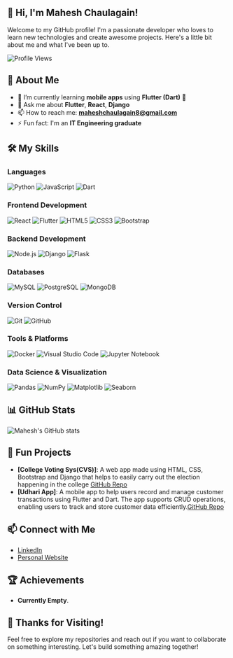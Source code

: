 ## 👋 Hi, I'm Mahesh Chaulagain!

Welcome to my GitHub profile! I'm a passionate developer who loves to learn new technologies and create awesome projects. Here's a little bit about me and what I've been up to.

![Profile Views](https://komarev.com/ghpvc/?username=Mahesh-Chaulagain&style=flat-square&color=blue)

## 🚀 About Me

- 🌱 I’m currently learning **mobile apps** using **Flutter (Dart)** 📱
- 💬 Ask me about **Flutter**, **React**, **Django**
- 📫 How to reach me: **maheshchaulagain8@gmail.com**
- ⚡ Fun fact: I'm an **IT Engineering graduate**

## 🛠️ My Skills

### Languages
![Python](https://img.shields.io/badge/-Python-3776AB?style=flat&logo=python&logoColor=white)
![JavaScript](https://img.shields.io/badge/-JavaScript-F7DF1E?style=flat&logo=javascript&logoColor=black)
![Dart](https://img.shields.io/badge/-Dart-00B8D9?style=flat&logo=dart&logoColor=white)

### Frontend Development
![React](https://img.shields.io/badge/-React-61DAFB?style=flat&logo=react&logoColor=black)
![Flutter](https://img.shields.io/badge/-Flutter-02569B?style=flat&logo=flutter&logoColor=white)
![HTML5](https://img.shields.io/badge/-HTML5-E34F26?style=flat&logo=html5&logoColor=white)
![CSS3](https://img.shields.io/badge/-CSS3-1572B6?style=flat&logo=css3&logoColor=white)
![Bootstrap](https://img.shields.io/badge/-Bootstrap-563D7C?style=flat&logo=bootstrap&logoColor=white)

### Backend Development
![Node.js](https://img.shields.io/badge/-Node.js-339933?style=flat&logo=node.js&logoColor=white)
![Django](https://img.shields.io/badge/-Django-092E20?style=flat&logo=django&logoColor=white)
![Flask](https://img.shields.io/badge/-Flask-000000?style=flat&logo=flask&logoColor=white)

### Databases
![MySQL](https://img.shields.io/badge/-MySQL-4479A1?style=flat&logo=mysql&logoColor=white)
![PostgreSQL](https://img.shields.io/badge/-PostgreSQL-4169E1?style=flat&logo=postgresql&logoColor=white)
![MongoDB](https://img.shields.io/badge/-MongoDB-47A248?style=flat&logo=mongodb&logoColor=white)

### Version Control
![Git](https://img.shields.io/badge/-Git-F05032?style=flat&logo=git&logoColor=white)
![GitHub](https://img.shields.io/badge/-GitHub-181717?style=flat&logo=github&logoColor=white)

### Tools & Platforms
![Docker](https://img.shields.io/badge/-Docker-2496ED?style=flat&logo=docker&logoColor=white)
![Visual Studio Code](https://img.shields.io/badge/-Visual_Studio_Code-007ACC?style=flat&logo=visual-studio-code&logoColor=white)
![Jupyter Notebook](https://img.shields.io/badge/-Jupyter_Notebook-F37626?style=flat&logo=jupyter&logoColor=white)

### Data Science & Visualization
![Pandas](https://img.shields.io/badge/-Pandas-150458?style=flat&logo=pandas&logoColor=white)
![NumPy](https://img.shields.io/badge/-NumPy-013243?style=flat&logo=numpy&logoColor=white)
![Matplotlib](https://img.shields.io/badge/-Matplotlib-003366?style=flat&logo=matplotlib&logoColor=white)
![Seaborn](https://img.shields.io/badge/-Seaborn-00A3E0?style=flat&logo=seaborn&logoColor=white)


## 📊 GitHub Stats

![Mahesh's GitHub stats](https://github-readme-stats.vercel.app/api?username=Mahesh-Chaulagain&show_icons=true&theme=radical)

## 🎨 Fun Projects

- **[College Voting Sys(CVS)]**: A web app made using HTML, CSS, Bootstrap and Django that helps to easily carry out the election happening in the college  [GitHub Repo](https://github.com/Mahesh-Chaulagain/cvs)
- **[Udhari App]**: A mobile app to help users record and manage customer transactions using Flutter and Dart. The app supports CRUD operations, enabling users to track and store customer data efficiently.[GitHub Repo](https://github.com/Mahesh-Chaulagain/Udhari-app)

## 📫 Connect with Me

- [LinkedIn](https://www.linkedin.com/in/mahesh-chaulagain-849513224/)
- [Personal Website](https://mahesh-chaulagain.github.io/my-site/)

## 🏆 Achievements

- **Currently Empty**.

## 🎉 Thanks for Visiting!

Feel free to explore my repositories and reach out if you want to collaborate on something interesting. Let's build something amazing together!
